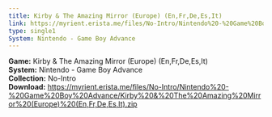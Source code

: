 ```yaml
---
title: Kirby & The Amazing Mirror (Europe) (En,Fr,De,Es,It)
link: https://myrient.erista.me/files/No-Intro/Nintendo%20-%20Game%20Boy%20Advance/Kirby%20&%20The%20Amazing%20Mirror%20(Europe)%20(En,Fr,De,Es,It).zip
type: single1
System: Nintendo - Game Boy Advance
---
```

<b>Game:</b> Kirby & The Amazing Mirror (Europe) (En,Fr,De,Es,It)<br>
<b>System:</b> Nintendo - Game Boy Advance<br>
<b>Collection:</b> No-Intro<br>
<b>Download:</b> https://myrient.erista.me/files/No-Intro/Nintendo%20-%20Game%20Boy%20Advance/Kirby%20&%20The%20Amazing%20Mirror%20(Europe)%20(En,Fr,De,Es,It).zip